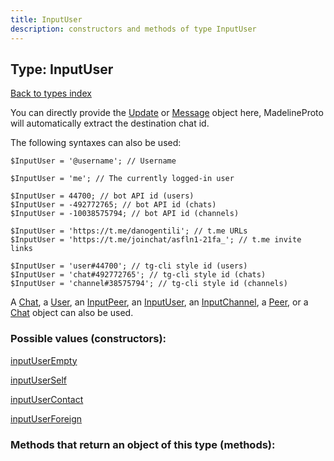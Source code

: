 ```yaml
---
title: InputUser
description: constructors and methods of type InputUser
---
```

## Type: InputUser  
[Back to types index](index.md)



You can directly provide the [Update](Update.md) or [Message](Message.md) object here, MadelineProto will automatically extract the destination chat id.

The following syntaxes can also be used:

```
$InputUser = '@username'; // Username

$InputUser = 'me'; // The currently logged-in user

$InputUser = 44700; // bot API id (users)
$InputUser = -492772765; // bot API id (chats)
$InputUser = -10038575794; // bot API id (channels)

$InputUser = 'https://t.me/danogentili'; // t.me URLs
$InputUser = 'https://t.me/joinchat/asfln1-21fa_'; // t.me invite links

$InputUser = 'user#44700'; // tg-cli style id (users)
$InputUser = 'chat#492772765'; // tg-cli style id (chats)
$InputUser = 'channel#38575794'; // tg-cli style id (channels)
```

A [Chat](Chat.md), a [User](User.md), an [InputPeer](InputPeer.md), an [InputUser](InputUser.md), an [InputChannel](InputChannel.md), a [Peer](Peer.md), or a [Chat](Chat.md) object can also be used.


### Possible values (constructors):

[inputUserEmpty](../constructors/inputUserEmpty.md)  

[inputUserSelf](../constructors/inputUserSelf.md)  

[inputUserContact](../constructors/inputUserContact.md)  

[inputUserForeign](../constructors/inputUserForeign.md)  



### Methods that return an object of this type (methods):



